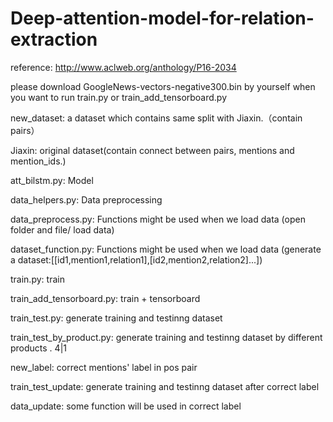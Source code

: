# Deep-attention-model-for-relation-extraction

reference: http://www.aclweb.org/anthology/P16-2034

please download GoogleNews-vectors-negative300.bin by yourself when you want to run train.py or train_add_tensorboard.py

new_dataset: a dataset which contains same split with Jiaxin.（contain pairs）

Jiaxin: original dataset(contain connect between pairs, mentions and mention_ids.)

att_bilstm.py: Model

data_helpers.py: Data preprocessing

data_preprocess.py: Functions might be used when we load data
                   (open folder and file/ load data)

dataset_function.py: Functions might be used when we load data
                     (generate a dataset:[[id1,mention1,relation1],[id2,mention2,relation2]...])

train.py: train

train_add_tensorboard.py: train + tensorboard

train_test.py: generate training and testinng dataset

train_test_by_product.py: generate training and testinng dataset by different products . 4|1

new_label: correct mentions' label in pos pair

train_test_update: generate training and testinng dataset after correct label

data_update: some function will be used in correct label
